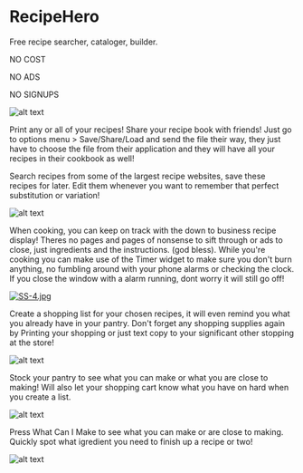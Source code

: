 # RecipeHero
Free recipe searcher, cataloger, builder. 

NO COST

NO ADS

NO SIGNUPS


![alt text](https://i.postimg.cc/8PsQqDTs/SS-2.jpg)

Print any or all of your recipes!
Share your recipe book with friends! Just go to options menu > Save/Share/Load and send the file their way, they just have to choose the file from their application and they will have all your recipes in their cookbook as well!

Search recipes from some of the largest recipe websites, save these recipes for later. Edit them whenever you want to remember that perfect substitution or variation!

![alt text](https://i.postimg.cc/2SsDQJRy/SS-1.jpg)


When cooking, you can keep on track with the down to business recipe display! Theres no pages and pages of nonsense to sift through or ads to close, just ingredients and the instructions. (god bless). While you're cooking you can make use of the Timer widget to make sure you don't burn anything, no fumbling around with your phone alarms or checking the clock. If you close the window with a alarm running, dont worry it will still go off!

[![SS-4.jpg](https://i.postimg.cc/d1BcKV7Z/SS-4.jpg)](https://postimg.cc/Fd7BymVh)


Create a shopping list for your chosen recipes, it will even remind you what you already have in your pantry. Don't forget any shopping supplies again by Printing your shopping or just text copy to your significant other stopping at the store!

![alt text](https://i.postimg.cc/GhNwRNpK/SS-7.jpg)


Stock your pantry to see what you can make or what you are close to making! 
Will also let your shopping cart know what you have on hard when you create a list.

![alt text](https://i.postimg.cc/HW61ZjDf/SS-9.jpg)


Press What Can I Make to see what you can make or are close to making. Quickly spot what igredient you need to finish up a recipe or two!

![alt text](https://i.postimg.cc/zGgmGjbr/SS-10.jpg)
